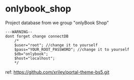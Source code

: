 # onlybook_shop
Project database from we group "onlyBook Shop"

```
---WARNING--
dont forget change connectDB
    /*
    $user="root"; //change it to yourself
    $pass="YOUR_ROOT_PASSWORD"; //change it to yourself
    $db="onlybook";
    $host="localhost";
    */

```

ref: https://github.com/xriley/portal-theme-bs5.git
